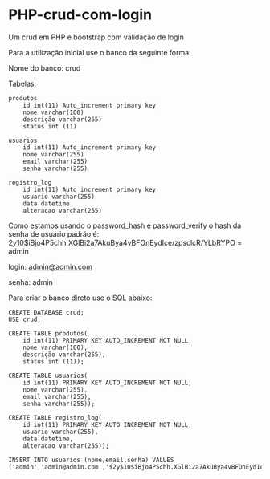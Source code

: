 # PHP-crud-com-login
 Um crud em PHP e bootstrap com validação de login

Para a utilização inicial use o banco da seguinte forma:

Nome do banco: crud

Tabelas:

    produtos
        id int(11) Auto_increment primary key
        nome varchar(100)   
        descrição varchar(255)
        status int (11)
    
    usuarios
        id int(11) Auto_increment primary key
        nome varchar(255)   
        email varchar(255)
        senha varchar(255)
    
    registro_log
        id int(11) Auto_increment primary key
        usuario varchar(255)
        data datetime
        alteracao varchar(255)

Como estamos usando o password_hash e password_verify o hash da senha de usuário padrão é: $2y$10$iBjo4P5chh.XGlBi2a7AkuBya4vBFOnEydIce/zpsclcR/YLbRYPO = admin

login: admin@admin.com

senha: admin

Para criar o banco direto use o SQL abaixo:

	CREATE DATABASE crud;
	USE crud;

	CREATE TABLE produtos(
	    id int(11) PRIMARY KEY AUTO_INCREMENT NOT NULL,
	    nome varchar(100),   
	    descrição varchar(255),
	    status int (11));

	CREATE TABLE usuarios(
	    id int(11) PRIMARY KEY AUTO_INCREMENT NOT NULL,
	    nome varchar(255),   
	    email varchar(255),
	    senha varchar(255));

	CREATE TABLE registro_log(
	    id int(11) PRIMARY KEY AUTO_INCREMENT NOT NULL,
		usuario varchar(255),
	    data datetime,
	    alteracao varchar(255));

	INSERT INTO usuarios (nome,email,senha) VALUES ('admin','admin@admin.com','$2y$10$iBjo4P5chh.XGlBi2a7AkuBya4vBFOnEydIce/zpsclcR/YLbRYPO');
    
